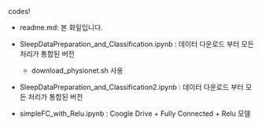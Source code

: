 codes!

- readme.md: 본 화일입니다.

- SleepDataPreparation_and_Classification.ipynb : 데이터 다운로드 부터 모든 처리가 통합된 버전
   - download_physionet.sh 사용

- SleepDataPreparation_and_Classification2.ipynb : 데이터 다운로드 부터 모든 처리가 통합된 버전

- simpleFC_with_Relu.ipynb : Coogle Drive + Fully Connected + Relu 모델
